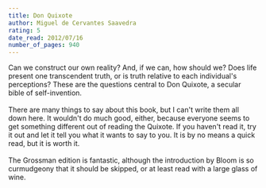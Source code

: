 ```yaml
---
title: Don Quixote
author: Miguel de Cervantes Saavedra
rating: 5
date_read: 2012/07/16
number_of_pages: 940
---
```


Can we construct our own reality? And, if we can, how should we? Does life present one transcendent truth, or is truth relative to each individual's perceptions? These are the questions central to Don Quixote, a secular bible of self-invention.<br/><br/>There are many things to say about this book, but I can't write them all down here. It wouldn't do much good, either, because everyone seems to get something different out of reading the Quixote. If you haven't read it, try it out and let it tell you what it wants to say to you. It is by no means a quick read, but it is worth it.<br/><br/>The Grossman edition is fantastic, although the introduction by Bloom is so curmudgeony that it should be skipped, or at least read with a large glass of wine.